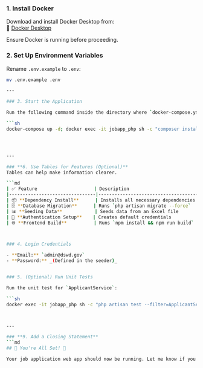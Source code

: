 ### 1. Install Docker

Download and install Docker Desktop from:  
🔗 [Docker Desktop](https://www.docker.com/products/docker-desktop/)

Ensure Docker is running before proceeding.

### 2. Set Up Environment Variables

Rename `.env.example` to `.env`:

```sh
mv .env.example .env

---

### 3. Start the Application

Run the following command inside the directory where `docker-compose.yml` is located:

```sh
docker-compose up -d; docker exec -it jobapp_php sh -c "composer install --no-dev --optimize-autoloader && php artisan migrate --force && php artisan db:seed && npm install && npm run build"




---

### **6. Use Tables for Features (Optional)**  
Tables can help make information clearer.

```md
| ✅ Feature                     | Description                           |
|--------------------------------|---------------------------------------|
| 📦 **Dependency Install**      | Installs all necessary dependencies  |
| 🗄️ **Database Migration**      | Runs `php artisan migrate --force`   |
| 📊 **Seeding Data**            | Seeds data from an Excel file        |
| 🔑 **Authentication Setup**    | Creates default credentials          |
| 🌐 **Frontend Build**          | Runs `npm install && npm run build`  |



### 4. Login Credentials

- **Email:** `admin@dswd.gov`
- **Password:** _(Defined in the seeder)_


### 5. (Optional) Run Unit Tests

Run the unit test for `ApplicantService`:

```sh
docker exec -it jobapp_php sh -c "php artisan test --filter=ApplicantServiceTest"



---

### **9. Add a Closing Statement**
```md
## 🎯 You're All Set! 🚀

Your job application web app should now be running. Let me know if you need any modifications!


